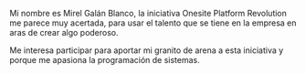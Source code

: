 Mi nombre es Mirel Galán Blanco, la iniciativa Onesite Platform Revolution me parece muy acertada, para usar el talento que se tiene en la empresa en aras de crear algo poderoso.

Me interesa participar para aportar mi granito de arena a esta iniciativa y porque me apasiona la programación de sistemas.